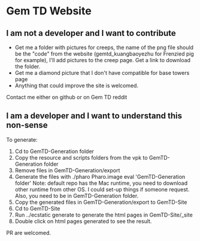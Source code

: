 # Gem TD Website

## I am not a developer and I want to contribute

- Get me a folder with pictures for creeps, the name of the png file should be the "code" from the website (gemtd_kuangbaoyezhu for Frenzied pig for example), I'll add pictures to the creep page. Get a link to download the folder.
- Get me a diamond picture that I don't have compatible for base towers page
- Anything that could improve the site is welcomed.

Contact me either on github or on Gem TD reddit

## I am a developer and I want to understand this non-sense

To generate:
1) Cd to GemTD-Generation folder
2) Copy the resource and scripts folders from the vpk to GemTD-Generation folder
3) Remove files in GemTD-Generation/export
4) Generate the files with ./pharo Pharo.image eval 'GemTD-Generation folder'
Note: default repo has the Mac runtime, you need to download other runtime from other OS. I could set-up things if someone request.
Also, you need to be in GemTD-Generation folder.
5) Copy the generated files in GemTD-Generation/export to GemTD-Site
6) Cd to GemTD-Site
7) Run ../ecstatic generate to generate the html pages in GemTD-Site/_site
8) Double click on html pages generated to see the result.

PR are welcomed.



